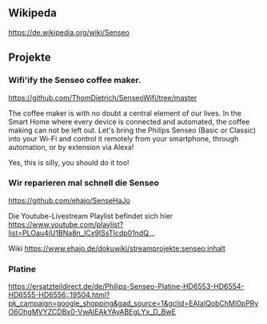 ## Wikipeda
https://de.wikipedia.org/wiki/Senseo

## Projekte
### Wifi'ify the Senseo coffee maker.
https://github.com/ThomDietrich/SenseoWifi/tree/master

The coffee maker is with no doubt a central element of our lives. In the Smart Home where every device is connected and automated, the coffee making can not be left out. Let's bring the Philips Senseo (Basic or Classic) into your Wi-Fi and control it remotely from your smartphone, through automation, or by extension via Alexa!

Yes, this is silly, you should do it too!

###  Wir reparieren mal schnell die Senseo
https://github.com/ehajo/SenseHaJo

Die Youtube-Livestream Playlist befindet sich hier
https://www.youtube.com/playlist?list=PLOau4iU1BNa8n_ICx9ISsTIcdp01ndQ__

Wiki
https://www.ehajo.de/dokuwiki/streamprojekte:senseo:inhalt

### Platine
https://ersatzteildirect.de/de/Philips-Senseo-Platine-HD6553-HD6554-HD6555-HD6556::19504.html?pk_campaign=google_shopping&gad_source=1&gclid=EAIaIQobChMI0pPRyO6OhgMVYZCDBx0-VwAIEAkYAyABEgLYx_D_BwE